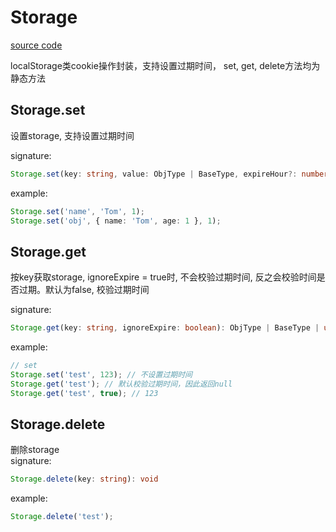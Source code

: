 # Storage

[source code](https://github.com/CiroLee/utils-gear/blob/main/src/storage.ts)

localStorage类cookie操作封装，支持设置过期时间， set, get, delete方法均为静态方法

## Storage.set

设置storage, 支持设置过期时间

signature:

```typescript
Storage.set(key: string, value: ObjType | BaseType, expireHour?: number): void
```

example:

```typescript
Storage.set('name', 'Tom', 1);
Storage.set('obj', { name: 'Tom', age: 1 }, 1);
```

## Storage.get

按key获取storage, ignoreExpire = true时, 不会校验过期时间, 反之会校验时间是否过期。默认为false, 校验过期时间

signature:

```typescript
Storage.get(key: string, ignoreExpire: boolean): ObjType | BaseType | undefined
```

example:

```typescript
// set
Storage.set('test', 123); // 不设置过期时间
Storage.get('test'); // 默认校验过期时间，因此返回null
Storage.get('test', true); // 123
```

## Storage.delete

删除storage  
signature:

```typescript
Storage.delete(key: string): void
```

example:

```typescript
Storage.delete('test');
```
